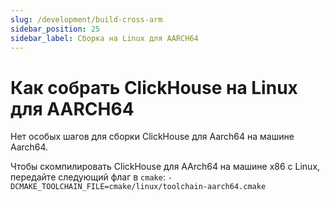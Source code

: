 ```yaml
---
slug: /development/build-cross-arm
sidebar_position: 25
sidebar_label: Сборка на Linux для AARCH64
---
```



# Как собрать ClickHouse на Linux для AARCH64

Нет особых шагов для сборки ClickHouse для Aarch64 на машине Aarch64.

Чтобы скомпилировать ClickHouse для AArch64 на машине x86 с Linux, передайте следующий флаг в `cmake`: `-DCMAKE_TOOLCHAIN_FILE=cmake/linux/toolchain-aarch64.cmake`

